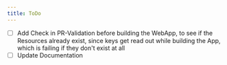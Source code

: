 ```yaml
---
title: ToDo
---
```


- [ ] Add Check in PR-Validation before building the WebApp, to see if the Resources already exist, since keys get read out while building the App, which is failing if they don't exist at all
- [ ] Update Documentation

